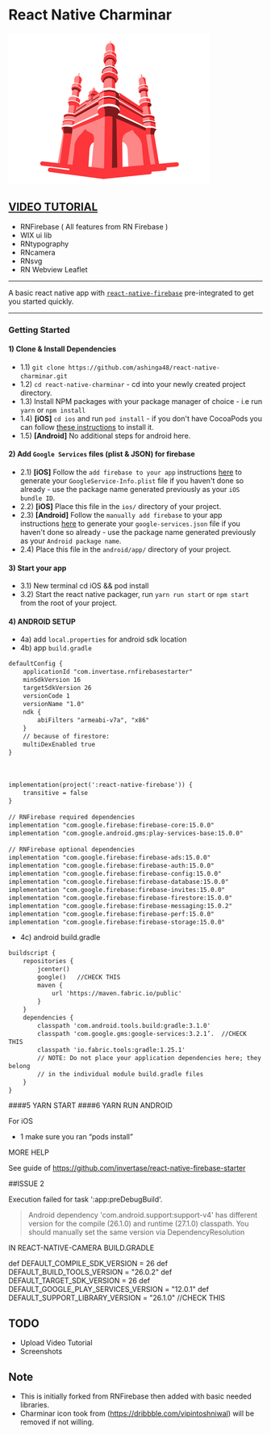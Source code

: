# React Native Charminar

![react-native-charminar](/images/2018/05/react-native-charminar.png)


## [VIDEO TUTORIAL](https://youtu.be/lM73Ip1_j44)

 - RNFirebase ( All features from RN Firebase )
 - WIX ui lib
 - RNtypography
 - RNcamera
 - RNsvg
 - RN Webview Leaflet
---

A basic react native app with [`react-native-firebase`](https://github.com/invertase/react-native-firebase) pre-integrated  to get you started quickly.

---

### Getting Started

#### 1) Clone & Install Dependencies

- 1.1) `git clone https://github.com/ashinga48/react-native-charminar.git`
- 1.2) `cd react-native-charminar` - cd into your newly created project directory.
- 1.3) Install NPM packages with your package manager of choice - i.e run `yarn` or `npm install`
- 1.4) **[iOS]** `cd ios` and run `pod install` - if you don't have CocoaPods you can follow [these instructions](https://guides.cocoapods.org/using/getting-started.html#getting-started) to install it.
- 1.5) **[Android]** No additional steps for android here.

#### 2) Add `Google Services` files (plist & JSON) for firebase

- 2.1) **[iOS]** Follow the `add firebase to your app` instructions [here](https://firebase.google.com/docs/ios/setup#add_firebase_to_your_app) to generate your `GoogleService-Info.plist` file if you haven't done so already - use the package name generated previously as your `iOS bundle ID`.
- 2.2) **[iOS]** Place this file in the `ios/` directory of your project.
- 2.3) **[Android]** Follow the `manually add firebase` to your app instructions [here](https://firebase.google.com/docs/android/setup#manually_add_firebase) to generate your `google-services.json` file if you haven't done so already - use the package name generated previously as your `Android package name`.
- 2.4) Place this file in the `android/app/` directory of your project.

#### 3) Start your app

- 3.1) New terminal cd iOS && pod install
- 3.2) Start the react native packager, run `yarn run start` or `npm start` from the root of your project.

#### 4) ANDROID SETUP

- 4a) add `local.properties` for android sdk location
- 4b) app `build.gradle`

```
defaultConfig {
    applicationId "com.invertase.rnfirebasestarter"
    minSdkVersion 16
    targetSdkVersion 26
    versionCode 1
    versionName "1.0"
    ndk {
        abiFilters "armeabi-v7a", "x86"
    }
    // because of firestore:
    multiDexEnabled true
}



implementation(project(':react-native-firebase')) {
    transitive = false
}

// RNFirebase required dependencies
implementation "com.google.firebase:firebase-core:15.0.0"
implementation "com.google.android.gms:play-services-base:15.0.0"

// RNFirebase optional dependencies
implementation "com.google.firebase:firebase-ads:15.0.0"
implementation "com.google.firebase:firebase-auth:15.0.0"
implementation "com.google.firebase:firebase-config:15.0.0"
implementation "com.google.firebase:firebase-database:15.0.0"
implementation "com.google.firebase:firebase-invites:15.0.0"
implementation "com.google.firebase:firebase-firestore:15.0.0"
implementation "com.google.firebase:firebase-messaging:15.0.2"
implementation "com.google.firebase:firebase-perf:15.0.0"
implementation "com.google.firebase:firebase-storage:15.0.0"
```



- 4c) android build.gradle

```
buildscript {
    repositories {
        jcenter()
        google()   //CHECK THIS
        maven {
            url 'https://maven.fabric.io/public'
        }
    }
    dependencies {
        classpath 'com.android.tools.build:gradle:3.1.0'
        classpath 'com.google.gms:google-services:3.2.1’.  //CHECK THIS
        classpath 'io.fabric.tools:gradle:1.25.1'
        // NOTE: Do not place your application dependencies here; they belong
        // in the individual module build.gradle files
    }
}
```


####5 YARN START
####6 YARN RUN ANDROID


For iOS

- 1 make sure you ran “pods install”


MORE HELP

See guide of https://github.com/invertase/react-native-firebase-starter





##ISSUE 2

Execution failed for task ':app:preDebugBuild'.
> Android dependency 'com.android.support:support-v4' has different version for the compile (26.1.0) and runtime (27.1.0) classpath. You should manually set the same version via DependencyResolution


IN REACT-NATIVE-CAMERA
BUILD.GRADLE


def DEFAULT_COMPILE_SDK_VERSION             = 26
def DEFAULT_BUILD_TOOLS_VERSION             = "26.0.2"
def DEFAULT_TARGET_SDK_VERSION              = 26
def DEFAULT_GOOGLE_PLAY_SERVICES_VERSION    = "12.0.1"
def DEFAULT_SUPPORT_LIBRARY_VERSION         = "26.1.0" //CHECK THIS




## TODO
- Upload Video Tutorial
- Screenshots

## Note

- This is initially forked from RNFirebase then added with basic needed libraries.
- Charminar icon took from (https://dribbble.com/vipintoshniwal) will be removed if not willing.
